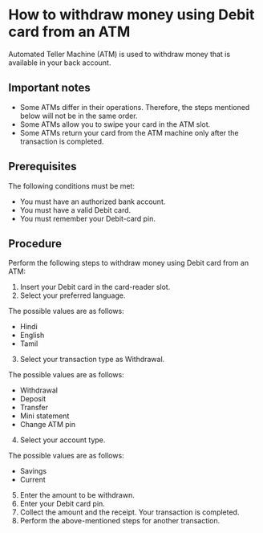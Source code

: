 # How to withdraw money using Debit card from an ATM
Automated Teller Machine (ATM) is used to withdraw money that is available in your back account.
## Important notes
- Some ATMs differ in their operations. Therefore, the steps mentioned below will not be in the same order.
- Some ATMs allow you to swipe your card in the ATM slot.
- Some ATMs return your card from the ATM machine only after the transaction is completed.
## Prerequisites
The following conditions must be met:
- You must have an authorized bank account.
- You must have a valid Debit card.
- You must remember your Debit-card pin.
## Procedure
Perform the following steps to withdraw money using Debit card from an ATM:
1. Insert your Debit card in the card-reader slot.
2. Select your preferred language.

The possible values are as follows:
- Hindi
- English
- Tamil
3. Select your transaction type as Withdrawal.

The possible values are as follows:
- Withdrawal
- Deposit
- Transfer
- Mini statement
- Change ATM pin
4. Select your account type.

The possible values are as follows:
- Savings
- Current
5. Enter the amount to be withdrawn.
6. Enter your Debit card pin.
7. Collect the amount and the receipt.
Your transaction is completed.
8. Perform the above-mentioned steps for another transaction.
